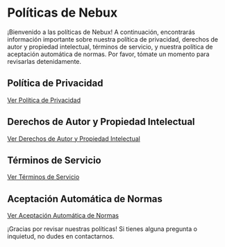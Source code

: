 # Políticas de Nebux

¡Bienvenido a las políticas de Nebux! A continuación, encontrarás información importante sobre nuestra política de privacidad, derechos de autor y propiedad intelectual, términos de servicio, y nuestra política de aceptación automática de normas. Por favor, tómate un momento para revisarlas detenidamente.

## Política de Privacidad

[Ver Política de Privacidad](Privacidad_es.txt)

## Derechos de Autor y Propiedad Intelectual

[Ver Derechos de Autor y Propiedad Intelectual](Derechos_es.txt)

## Términos de Servicio

[Ver Términos de Servicio](ToS_es.txt)

## Aceptación Automática de Normas

[Ver Aceptación Automática de Normas](00-rules_es.txt)

¡Gracias por revisar nuestras políticas! Si tienes alguna pregunta o inquietud, no dudes en contactarnos.
